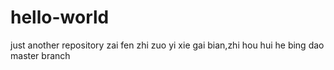 # hello-world
just another repository
zai fen zhi zuo yi xie gai bian,zhi hou hui he bing dao master branch
